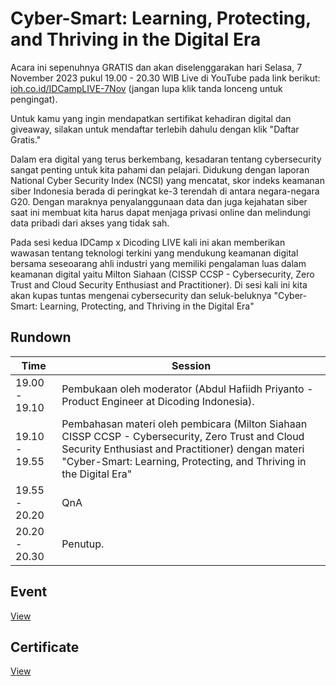 # Cyber-Smart: Learning, Protecting, and Thriving in the Digital Era
Acara ini sepenuhnya GRATIS dan akan diselenggarakan hari Selasa, 7 November 2023 pukul 19.00 - 20.30 WIB Live di YouTube pada link berikut: [ioh.co.id/IDCampLIVE-7Nov](https://youtube.com/live/L3Kmbhr2oDA) (jangan lupa klik tanda lonceng untuk pengingat).

Untuk kamu yang ingin mendapatkan sertifikat kehadiran digital dan giveaway, silakan untuk mendaftar terlebih dahulu dengan klik "Daftar Gratis."

Dalam era digital yang terus berkembang, kesadaran tentang cybersecurity sangat penting untuk kita pahami dan pelajari. Didukung dengan laporan National Cyber Security Index (NCSI) yang mencatat, skor indeks keamanan siber Indonesia berada di peringkat ke-3 terendah di antara negara-negara G20. Dengan maraknya penyalanggunaan data dan juga kejahatan siber saat ini membuat kita harus dapat menjaga privasi online dan melindungi data pribadi dari akses yang tidak sah.

Pada sesi kedua IDCamp x Dicoding LIVE kali ini akan memberikan wawasan tentang teknologi terkini yang mendukung keamanan digital bersama seseoarang ahli industri yang memiliki pengalaman luas dalam keamanan digital  yaitu Milton Siahaan (CISSP CCSP - Cybersecurity, Zero Trust and Cloud Security Enthusiast and Practitioner). Di sesi kali ini kita akan kupas tuntas mengenai cybersecurity dan seluk-beluknya "Cyber-Smart: Learning, Protecting, and Thriving in the Digital Era"

## Rundown
| Time          | Session                                                                                                                                                                                                                    |
| ------------- | -------------------------------------------------------------------------------------------------------------------------------------------------------------------------------------------------------------------------- |
| 19.00 - 19.10 | Pembukaan oleh moderator (Abdul Hafiidh Priyanto - Product Engineer at Dicoding Indonesia).                                                                                                                                |
| 19.10 - 19.55 | Pembahasan materi oleh pembicara (Milton Siahaan CISSP CCSP - Cybersecurity, Zero Trust and Cloud Security Enthusiast and Practitioner) dengan materi "Cyber-Smart: Learning, Protecting, and Thriving in the Digital Era" |
| 19.55 - 20.20 | QnA                                                                                                                                                                                                                        |
| 20.20 - 20.30 | Penutup.                                                                                                                                                                                                                   |

## Event
[View](https://www.dicoding.com/events/5980)

## Certificate
[View](/certificate/certificate.pdf)
